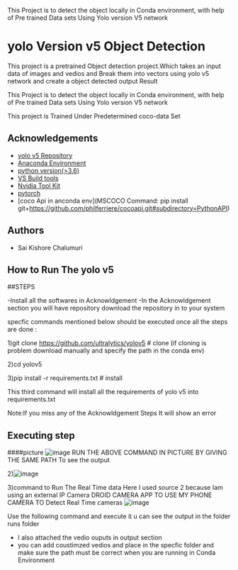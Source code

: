 
This Project is to detect the object locally in Conda environment, with help of Pre trained Data sets Using Yolo version V5 network 
# yolo Version v5 Object Detection 

This project is a pretrained Object detection project.Which takes an input data of images and vedios and Break them into vectors  using yolo v5 network and create a object detected output Result

This Project is to detect the object locally in Conda environment, with help of Pre trained Data sets Using Yolo version V5 network 

This project is Trained Under Predetermined coco-data Set 


## Acknowledgements

 - [yolo v5 Repository](https://github.com/ultralytics/yolov5)
 - [Anaconda Environment
 ](https://www.anaconda.com/products/distribution)
 - [python version(>3.6)](https://www.python.org/downloads/)
 - [VS Build tools](https://visualstudio.microsoft.com/downloads/)
 - [Nvidia Tool Kit](https://developer.nvidia.com/cuda-downloads)
 - [pytorch](https://pytorch.org/get-started/locally/)
 - [coco Api in anconda env](MSCOCO Command: pip install git+https://github.com/philferriere/cocoapi.git#subdirectory=PythonAPI)
 
 



## Authors

- Sai Kishore Chalumuri  


## How to Run The yolo v5 


##STEPS

-Install all the softwares in Acknowldgement
-In the Acknowldgement section you will have repository download the 
repository in to your system 



specfic commands mentioned below should be executed once all the steps are done :


1)git clone https://github.com/ultralytics/yolov5  # clone
(if cloning is problem download manually and specify the path in the conda env)


2)cd yolov5

3)pip install -r requirements.txt  # install 

This third command will install all the requirements of yolo v5 into requirements.txt 



Note:If you miss any of the Acknowldgement Steps It  will show an error  

## Executing step

####picture 
![image](https://user-images.githubusercontent.com/93335682/185914932-66db9ded-728a-49a0-b2bf-cb8a5aab4c93.png)
RUN THE ABOVE COMMAND IN PICTURE BY GIVING THE SAME PATH To see the output 


2)![image](https://user-images.githubusercontent.com/93335682/185915115-3955273b-c18a-41ba-87d5-1bfc5f4f425d.png)



3)command to Run The Real Time data Here I used source 2 because Iam using an external IP Camera DROID CAMERA APP TO USE MY PHONE CAMERA TO Detect Real Time cameras 
![image](https://user-images.githubusercontent.com/93335682/185937356-d3d12e77-4de6-42dd-a843-dfa267cbd3f3.png)




Use the following command and execute it u can see the output in the 
folder runs folder 

* I also attached the vedio ouputs in output section
* you can add coustimzed vedios and place in the specfic folder 
  and make sure the path must be correct when you are running in Conda Environment  
